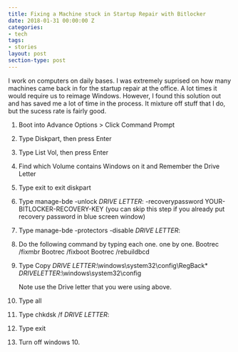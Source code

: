 ```yaml
---
title: Fixing a Machine stuck in Startup Repair with Bitlocker
date: 2018-01-31 00:00:00 Z
categories:
- tech
tags:
- stories
layout: post
section-type: post
---
```


I work on computers on daily bases.  I was extremely suprised on how many machines came back in for the startup repair at the office. A lot times it would require us to reimage Windows. However, I found this solution out and has saved me a lot of time in the process. It mixture off stuff that I do, but the sucess rate is fairly good. 

1.	Boot into Advance Options > Click Command Prompt

2.	Type Diskpart, then press Enter

3.	Type List Vol, then press Enter

4.	Find which Volume contains Windows on it and Remember the Drive Letter

5.	Type exit to exit diskpart

6.	Type manage-bde -unlock *DRIVE LETTER*: -recoverypassword YOUR-BITLOCKER-RECOVERY-KEY (you can skip this step if you already put recovery password in blue screen window)

7.	Type manage-bde -protectors -disable *DRIVE LETTER*:

8.	Do the following command by typing each one. one by one.
	    Bootrec /fixmbr
        Bootrec /fixboot
	    Bootrec /rebuildbcd

9.	Type Copy *DRIVE LETTER*:\windows\system32\config\RegBack\* *DRIVELETTER*:\windows\system32\config

    Note use the Drive letter that you were using above.  

10.	Type all

11.	Type chkdsk /f *DRIVE LETTER*:

11.	Type exit

12. Turn off windows 10.

